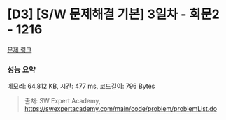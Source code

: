 # [D3] [S/W 문제해결 기본] 3일차 - 회문2 - 1216 

[문제 링크](https://swexpertacademy.com/main/code/problem/problemDetail.do?contestProbId=AV14Rq5aABUCFAYi) 

### 성능 요약

메모리: 64,812 KB, 시간: 477 ms, 코드길이: 796 Bytes



> 출처: SW Expert Academy, https://swexpertacademy.com/main/code/problem/problemList.do